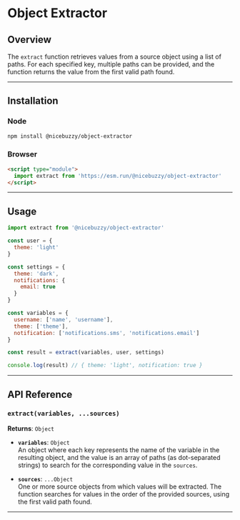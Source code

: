 # Object Extractor

## Overview

The `extract` function retrieves values from a source object using a list of paths. For each specified key, multiple paths can be provided, and the function returns the value from the first valid path found.

---

## Installation

### Node

```bash
npm install @nicebuzzy/object-extractor
```

### Browser

```html
<script type="module">
  import extract from 'https://esm.run/@nicebuzzy/object-extractor'
</script>
```

---

## Usage

```js
import extract from '@nicebuzzy/object-extractor'

const user = {
  theme: 'light'
}

const settings = {
  theme: 'dark',
  notifications: {
    email: true
  }
}

const variables = {
  username: ['name', 'username'],
  theme: ['theme'],
  notification: ['notifications.sms', 'notifications.email']
}

const result = extract(variables, user, settings)

console.log(result) // { theme: 'light', notification: true }
```

---

## API Reference

### `extract(variables, ...sources)`

**Returns**: `Object`

- **`variables`**: `Object`  
  An object where each key represents the name of the variable in the resulting object, and the value is an array of paths (as dot-separated strings) to search for the corresponding value in the `sources`.

- **`sources`**: `...Object`  
  One or more source objects from which values will be extracted. The function searches for values in the order of the provided sources, using the first valid path found.

---